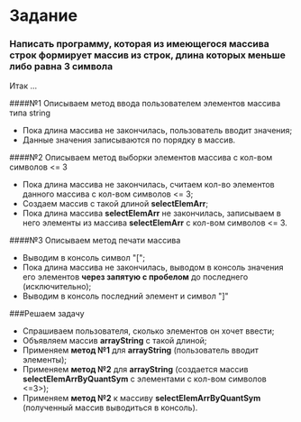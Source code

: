 # Задание
### Написать программу, которая из имеющегося массива строк формирует массив из строк, длина которых меньше либо равна 3 символа

Итак ...

####№1 Описываем метод ввода пользователем элементов массива типа string

- Пока длина массива не закончилась, пользователь вводит значения;
- Данные значения записываются по порядку в массив.

####№2 Описываем метод выборки элементов массива с кол-вом символов <= 3

- Пока длина массива не закончилась, считаем кол-во элементов данного массива с кол-вом символов <= 3;
- Создаем массив с такой длиной **selectElemArr**;
- Пока длина массива **selectElemArr** не закончилась, записываем в него элементы из массива **selectElemArr** с кол-вом символов <= 3.

####№3 Описываем метод печати массива

- Выводим в консоль символ "[";
- Пока длина массива не закончилась, выводом в консоль значения его элементов **через запятую с пробелом** до последнего (исключительно);
- Выводим в консоль последний элемент и символ "]"

###Решаем задачу
- Спрашиваем пользователя, сколько элементов он хочет ввести;
- Объявляем массив **arrayString** с такой длиной;
- Применяем **метод №1** для **arrayString** (пользователь вводит элементы);
- Применяем **метод №2** для **arrayString** (создается массив **selectElemArrByQuantSym** с элементами с кол-вом символов <=3>);
- Применяем **метод №2** к массиву **selectElemArrByQuantSym** (полученный массив выводиться в консоль).